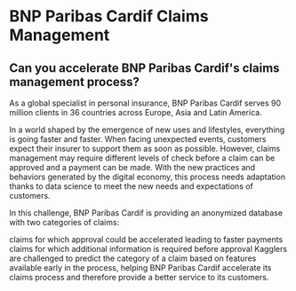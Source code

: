 # BNP Paribas Cardif Claims Management
## Can you accelerate BNP Paribas Cardif's claims management process?

As a global specialist in personal insurance, BNP Paribas Cardif serves 90 million clients in 36 countries across Europe, Asia and Latin America.

In a world shaped by the emergence of new uses and lifestyles, everything is going faster and faster. When facing unexpected events, customers expect their insurer to support them as soon as possible. However, claims management may require different levels of check before a claim can be approved and a payment can be made. With the new practices and behaviors generated by the digital economy, this process needs adaptation thanks to data science to meet the new needs and expectations of customers.

In this challenge, BNP Paribas Cardif is providing an anonymized database with two categories of claims:

claims for which approval could be accelerated leading to faster payments
claims for which additional information is required before approval
Kagglers are challenged to predict the category of a claim based on features available early in the process, helping BNP Paribas Cardif accelerate its claims process and therefore provide a better service to its customers.
